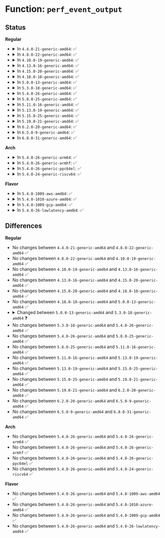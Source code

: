 # Function: <code>perf_event_output</code>

## Status
<b>Regular</b>
<ul>
<li>
<details>
<summary>In <code>4.4.0-21-generic-amd64</code>: ✅</summary>

```c
void perf_event_output(struct perf_event * event, struct perf_sample_data * data, struct pt_regs * regs)
```

```json
{
  "name": "perf_event_output",
  "collision_type": "Unique Global",
  "inline_type": "No",
  "funcs": [
    {
      "addr": 18446744071580432368,
      "name": "perf_event_output",
      "external": true,
      "loc": "kernel/events/core.c:5599",
      "file": "kernel/events/core.c",
      "inline": "seen, unknown",
      "caller_inline": [],
      "caller_func": [
        "arch/x86/events/intel/ds.c:__intel_pmu_pebs_event",
        "kernel/trace/bpf_trace.c:bpf_perf_event_output",
        "kernel/events/core.c:__perf_event_overflow"
      ]
    }
  ],
  "symbols": [
    {
      "addr": 18446744071580432368,
      "name": "perf_event_output",
      "section": ".text",
      "bind": "STB_GLOBAL",
      "size": 124
    }
  ]
}
```
</details>
</li>
<li>
<details>
<summary>In <code>4.8.0-22-generic-amd64</code>: ✅</summary>

```c
void perf_event_output(struct perf_event * event, struct perf_sample_data * data, struct pt_regs * regs)
```

```json
{
  "name": "perf_event_output",
  "collision_type": "Unique Global",
  "inline_type": "No",
  "funcs": [
    {
      "addr": 18446744071580506464,
      "name": "perf_event_output",
      "external": true,
      "loc": "kernel/events/core.c:5984",
      "file": "kernel/events/core.c",
      "inline": "seen, unknown",
      "caller_inline": [],
      "caller_func": [
        "arch/x86/events/intel/ds.c:__intel_pmu_pebs_event",
        "kernel/trace/bpf_trace.c:bpf_event_output",
        "kernel/trace/bpf_trace.c:bpf_perf_event_output"
      ]
    }
  ],
  "symbols": [
    {
      "addr": 18446744071580506464,
      "name": "perf_event_output",
      "section": ".text",
      "bind": "STB_GLOBAL",
      "size": 124
    }
  ]
}
```
</details>
</li>
<li>
<details>
<summary>In <code>4.10.0-19-generic-amd64</code>: ✅</summary>

```c
void perf_event_output(struct perf_event * event, struct perf_sample_data * data, struct pt_regs * regs)
```

```json
{
  "name": "perf_event_output",
  "collision_type": "Unique Global",
  "inline_type": "No",
  "funcs": [
    {
      "addr": 18446744071580570528,
      "name": "perf_event_output",
      "external": true,
      "loc": "kernel/events/core.c:6082",
      "file": "kernel/events/core.c",
      "inline": "seen, unknown",
      "caller_inline": [],
      "caller_func": [
        "arch/x86/events/intel/ds.c:__intel_pmu_pebs_event",
        "kernel/trace/bpf_trace.c:bpf_perf_event_output_tp",
        "kernel/trace/bpf_trace.c:bpf_event_output",
        "kernel/trace/bpf_trace.c:bpf_perf_event_output"
      ]
    }
  ],
  "symbols": [
    {
      "addr": 18446744071580570528,
      "name": "perf_event_output",
      "section": ".text",
      "bind": "STB_GLOBAL",
      "size": 124
    }
  ]
}
```
</details>
</li>
<li>
<details>
<summary>In <code>4.13.0-16-generic-amd64</code>: ✅</summary>

```c
void perf_event_output(struct perf_event * event, struct perf_sample_data * data, struct pt_regs * regs)
```

```json
{
  "name": "perf_event_output",
  "collision_type": "Unique Global",
  "inline_type": "No",
  "funcs": [
    {
      "addr": 18446744071580600736,
      "name": "perf_event_output",
      "external": true,
      "loc": "kernel/events/core.c:6178",
      "file": "kernel/events/core.c",
      "inline": "seen, unknown",
      "caller_inline": [],
      "caller_func": [
        "arch/x86/events/intel/ds.c:__intel_pmu_pebs_event",
        "kernel/trace/bpf_trace.c:bpf_perf_event_output_tp",
        "kernel/trace/bpf_trace.c:bpf_event_output",
        "kernel/trace/bpf_trace.c:bpf_perf_event_output"
      ]
    }
  ],
  "symbols": [
    {
      "addr": 18446744071580600736,
      "name": "perf_event_output",
      "section": ".text",
      "bind": "STB_GLOBAL",
      "size": 124
    }
  ]
}
```
</details>
</li>
<li>
<details>
<summary>In <code>4.15.0-20-generic-amd64</code>: ✅</summary>

```c
void perf_event_output(struct perf_event * event, struct perf_sample_data * data, struct pt_regs * regs)
```

```json
{
  "name": "perf_event_output",
  "collision_type": "Unique Global",
  "inline_type": "No",
  "funcs": [
    {
      "addr": 18446744071580681456,
      "name": "perf_event_output",
      "external": true,
      "loc": "kernel/events/core.c:6166",
      "file": "kernel/events/core.c",
      "inline": "seen, unknown",
      "caller_inline": [],
      "caller_func": [
        "arch/x86/events/intel/ds.c:__intel_pmu_pebs_event",
        "kernel/trace/bpf_trace.c:bpf_perf_event_output_tp",
        "kernel/trace/bpf_trace.c:bpf_event_output",
        "kernel/trace/bpf_trace.c:bpf_perf_event_output"
      ]
    }
  ],
  "symbols": [
    {
      "addr": 18446744071580681456,
      "name": "perf_event_output",
      "section": ".text",
      "bind": "STB_GLOBAL",
      "size": 124
    }
  ]
}
```
</details>
</li>
<li>
<details>
<summary>In <code>4.18.0-10-generic-amd64</code>: ✅</summary>

```c
void perf_event_output(struct perf_event * event, struct perf_sample_data * data, struct pt_regs * regs)
```

```json
{
  "name": "perf_event_output",
  "collision_type": "Unique Global",
  "inline_type": "No",
  "funcs": [
    {
      "addr": 18446744071580813536,
      "name": "perf_event_output",
      "external": true,
      "loc": "kernel/events/core.c:6540",
      "file": "kernel/events/core.c",
      "inline": "seen, unknown",
      "caller_inline": [],
      "caller_func": [
        "arch/x86/events/intel/ds.c:__intel_pmu_pebs_event",
        "kernel/trace/bpf_trace.c:bpf_perf_event_output_raw_tp",
        "kernel/trace/bpf_trace.c:bpf_perf_event_output_tp",
        "kernel/trace/bpf_trace.c:bpf_event_output",
        "kernel/trace/bpf_trace.c:bpf_perf_event_output"
      ]
    }
  ],
  "symbols": [
    {
      "addr": 18446744071580813536,
      "name": "perf_event_output",
      "section": ".text",
      "bind": "STB_GLOBAL",
      "size": 124
    }
  ]
}
```
</details>
</li>
<li>
<details>
<summary>In <code>5.0.0-13-generic-amd64</code>: ✅</summary>

```c
void perf_event_output(struct perf_event * event, struct perf_sample_data * data, struct pt_regs * regs)
```

```json
{
  "name": "perf_event_output",
  "collision_type": "Unique Global",
  "inline_type": "No",
  "funcs": [
    {
      "addr": 18446744071580880192,
      "name": "perf_event_output",
      "external": true,
      "loc": "kernel/events/core.c:6549",
      "file": "kernel/events/core.c",
      "inline": "seen, unknown",
      "caller_inline": [],
      "caller_func": [
        "arch/x86/events/intel/ds.c:__intel_pmu_pebs_event",
        "kernel/trace/bpf_trace.c:bpf_perf_event_output_raw_tp",
        "kernel/trace/bpf_trace.c:bpf_perf_event_output_tp",
        "kernel/trace/bpf_trace.c:bpf_event_output",
        "kernel/trace/bpf_trace.c:bpf_perf_event_output"
      ]
    }
  ],
  "symbols": [
    {
      "addr": 18446744071580880192,
      "name": "perf_event_output",
      "section": ".text",
      "bind": "STB_GLOBAL",
      "size": 124
    }
  ]
}
```
</details>
</li>
<li>
<details>
<summary>In <code>5.3.0-18-generic-amd64</code>: ✅</summary>

```c
int perf_event_output(struct perf_event * event, struct perf_sample_data * data, struct pt_regs * regs)
```

```json
{
  "name": "perf_event_output",
  "collision_type": "Unique Global",
  "inline_type": "No",
  "funcs": [
    {
      "addr": 18446744071580976400,
      "name": "perf_event_output",
      "external": true,
      "loc": "kernel/events/core.c:6630",
      "file": "kernel/events/core.c",
      "inline": "seen, unknown",
      "caller_inline": [],
      "caller_func": [
        "arch/x86/events/intel/ds.c:__intel_pmu_pebs_event",
        "kernel/trace/bpf_trace.c:bpf_perf_event_output_raw_tp",
        "kernel/trace/bpf_trace.c:bpf_perf_event_output_tp",
        "kernel/trace/bpf_trace.c:bpf_event_output",
        "kernel/trace/bpf_trace.c:bpf_perf_event_output"
      ]
    }
  ],
  "symbols": [
    {
      "addr": 18446744071580976400,
      "name": "perf_event_output",
      "section": ".text",
      "bind": "STB_GLOBAL",
      "size": 136
    }
  ]
}
```
</details>
</li>
<li>
<details>
<summary>In <code>5.4.0-26-generic-amd64</code>: ✅</summary>

```c
int perf_event_output(struct perf_event * event, struct perf_sample_data * data, struct pt_regs * regs)
```

```json
{
  "name": "perf_event_output",
  "collision_type": "Unique Global",
  "inline_type": "No",
  "funcs": [
    {
      "addr": 18446744071581030528,
      "name": "perf_event_output",
      "external": true,
      "loc": "kernel/events/core.c:6746",
      "file": "kernel/events/core.c",
      "inline": "seen, unknown",
      "caller_inline": [],
      "caller_func": [
        "arch/x86/events/intel/ds.c:__intel_pmu_pebs_event",
        "kernel/trace/bpf_trace.c:bpf_perf_event_output_raw_tp",
        "kernel/trace/bpf_trace.c:bpf_perf_event_output_tp",
        "kernel/trace/bpf_trace.c:bpf_event_output",
        "kernel/trace/bpf_trace.c:bpf_perf_event_output"
      ]
    }
  ],
  "symbols": [
    {
      "addr": 18446744071581030528,
      "name": "perf_event_output",
      "section": ".text",
      "bind": "STB_GLOBAL",
      "size": 136
    }
  ]
}
```
</details>
</li>
<li>
<details>
<summary>In <code>5.8.0-25-generic-amd64</code>: ✅</summary>

```c
int perf_event_output(struct perf_event * event, struct perf_sample_data * data, struct pt_regs * regs)
```

```json
{
  "name": "perf_event_output",
  "collision_type": "Unique Global",
  "inline_type": "No",
  "funcs": [
    {
      "addr": 18446744071581211888,
      "name": "perf_event_output",
      "external": true,
      "loc": "kernel/events/core.c:7191",
      "file": "kernel/events/core.c",
      "inline": "seen, unknown",
      "caller_inline": [],
      "caller_func": [
        "arch/x86/events/intel/ds.c:__intel_pmu_pebs_event",
        "kernel/trace/bpf_trace.c:bpf_perf_event_output_raw_tp",
        "kernel/trace/bpf_trace.c:bpf_perf_event_output_tp",
        "kernel/trace/bpf_trace.c:bpf_event_output",
        "kernel/trace/bpf_trace.c:bpf_perf_event_output"
      ]
    }
  ],
  "symbols": [
    {
      "addr": 18446744071581211888,
      "name": "perf_event_output",
      "section": ".text",
      "bind": "STB_GLOBAL",
      "size": 136
    }
  ]
}
```
</details>
</li>
<li>
<details>
<summary>In <code>5.11.0-16-generic-amd64</code>: ✅</summary>

```c
int perf_event_output(struct perf_event * event, struct perf_sample_data * data, struct pt_regs * regs)
```

```json
{
  "name": "perf_event_output",
  "collision_type": "Unique Global",
  "inline_type": "No",
  "funcs": [
    {
      "addr": 18446744071581254704,
      "name": "perf_event_output",
      "external": true,
      "loc": "kernel/events/core.c:7373",
      "file": "kernel/events/core.c",
      "inline": "seen, unknown",
      "caller_inline": [],
      "caller_func": [
        "arch/x86/events/intel/ds.c:intel_pmu_drain_pebs_icl",
        "arch/x86/events/intel/ds.c:intel_pmu_drain_pebs_icl",
        "arch/x86/events/intel/ds.c:intel_pmu_drain_pebs_nhm",
        "arch/x86/events/intel/ds.c:intel_pmu_drain_pebs_nhm",
        "arch/x86/events/intel/ds.c:intel_pmu_drain_pebs_core",
        "arch/x86/events/intel/ds.c:intel_pmu_drain_pebs_core",
        "kernel/trace/bpf_trace.c:bpf_perf_event_output_raw_tp",
        "kernel/trace/bpf_trace.c:bpf_perf_event_output_tp",
        "kernel/trace/bpf_trace.c:bpf_event_output",
        "kernel/trace/bpf_trace.c:bpf_perf_event_output"
      ]
    }
  ],
  "symbols": [
    {
      "addr": 18446744071581254704,
      "name": "perf_event_output",
      "section": ".text",
      "bind": "STB_GLOBAL",
      "size": 144
    }
  ]
}
```
</details>
</li>
<li>
<details>
<summary>In <code>5.13.0-19-generic-amd64</code>: ✅</summary>

```c
int perf_event_output(struct perf_event * event, struct perf_sample_data * data, struct pt_regs * regs)
```

```json
{
  "name": "perf_event_output",
  "collision_type": "Unique Global",
  "inline_type": "No",
  "funcs": [
    {
      "addr": 18446744071581271664,
      "name": "perf_event_output",
      "external": true,
      "loc": "kernel/events/core.c:7484",
      "file": "kernel/events/core.c",
      "inline": "seen, unknown",
      "caller_inline": [],
      "caller_func": [
        "arch/x86/events/intel/ds.c:intel_pmu_drain_pebs_icl",
        "arch/x86/events/intel/ds.c:intel_pmu_drain_pebs_icl",
        "arch/x86/events/intel/ds.c:intel_pmu_drain_pebs_nhm",
        "arch/x86/events/intel/ds.c:intel_pmu_drain_pebs_nhm",
        "arch/x86/events/intel/ds.c:intel_pmu_drain_pebs_core",
        "arch/x86/events/intel/ds.c:intel_pmu_drain_pebs_core",
        "kernel/trace/bpf_trace.c:bpf_perf_event_output_raw_tp",
        "kernel/trace/bpf_trace.c:bpf_perf_event_output_tp",
        "kernel/trace/bpf_trace.c:bpf_event_output",
        "kernel/trace/bpf_trace.c:bpf_perf_event_output"
      ]
    }
  ],
  "symbols": [
    {
      "addr": 18446744071581271664,
      "name": "perf_event_output",
      "section": ".text",
      "bind": "STB_GLOBAL",
      "size": 144
    }
  ]
}
```
</details>
</li>
<li>
<details>
<summary>In <code>5.15.0-25-generic-amd64</code>: ✅</summary>

```c
int perf_event_output(struct perf_event * event, struct perf_sample_data * data, struct pt_regs * regs)
```

```json
{
  "name": "perf_event_output",
  "collision_type": "Unique Global",
  "inline_type": "No",
  "funcs": [
    {
      "addr": 18446744071581512640,
      "name": "perf_event_output",
      "external": true,
      "loc": "kernel/events/core.c:7608",
      "file": "kernel/events/core.c",
      "inline": "seen, unknown",
      "caller_inline": [],
      "caller_func": [
        "arch/x86/events/intel/ds.c:intel_pmu_drain_pebs_icl",
        "arch/x86/events/intel/ds.c:intel_pmu_drain_pebs_icl",
        "arch/x86/events/intel/ds.c:intel_pmu_drain_pebs_nhm",
        "arch/x86/events/intel/ds.c:intel_pmu_drain_pebs_nhm",
        "arch/x86/events/intel/ds.c:intel_pmu_drain_pebs_core",
        "arch/x86/events/intel/ds.c:intel_pmu_drain_pebs_core",
        "kernel/trace/bpf_trace.c:bpf_perf_event_output_raw_tp",
        "kernel/trace/bpf_trace.c:bpf_perf_event_output_tp",
        "kernel/trace/bpf_trace.c:bpf_event_output",
        "kernel/trace/bpf_trace.c:bpf_perf_event_output"
      ]
    }
  ],
  "symbols": [
    {
      "addr": 18446744071581512640,
      "name": "perf_event_output",
      "section": ".text",
      "bind": "STB_GLOBAL",
      "size": 144
    }
  ]
}
```
</details>
</li>
<li>
<details>
<summary>In <code>5.19.0-21-generic-amd64</code>: ✅</summary>

```c
int perf_event_output(struct perf_event * event, struct perf_sample_data * data, struct pt_regs * regs)
```

```json
{
  "name": "perf_event_output",
  "collision_type": "Unique Global",
  "inline_type": "No",
  "funcs": [
    {
      "addr": 18446744071581859328,
      "name": "perf_event_output",
      "external": true,
      "loc": "kernel/events/core.c:7513",
      "file": "kernel/events/core.c",
      "inline": "seen, unknown",
      "caller_inline": [],
      "caller_func": [
        "arch/x86/events/intel/ds.c:intel_pmu_drain_pebs_icl",
        "arch/x86/events/intel/ds.c:intel_pmu_drain_pebs_icl",
        "arch/x86/events/intel/ds.c:intel_pmu_drain_pebs_nhm",
        "arch/x86/events/intel/ds.c:intel_pmu_drain_pebs_nhm",
        "arch/x86/events/intel/ds.c:intel_pmu_drain_pebs_core",
        "arch/x86/events/intel/ds.c:intel_pmu_drain_pebs_core",
        "kernel/trace/bpf_trace.c:bpf_perf_event_output_raw_tp",
        "kernel/trace/bpf_trace.c:bpf_perf_event_output_tp",
        "kernel/trace/bpf_trace.c:bpf_event_output",
        "kernel/trace/bpf_trace.c:bpf_perf_event_output"
      ]
    }
  ],
  "symbols": [
    {
      "addr": 18446744071581859328,
      "name": "perf_event_output",
      "section": ".text",
      "bind": "STB_GLOBAL",
      "size": 194
    }
  ]
}
```
</details>
</li>
<li>
<details>
<summary>In <code>6.2.0-20-generic-amd64</code>: ✅</summary>

```c
int perf_event_output(struct perf_event * event, struct perf_sample_data * data, struct pt_regs * regs)
```

```json
{
  "name": "perf_event_output",
  "collision_type": "Unique Global",
  "inline_type": "No",
  "funcs": [
    {
      "addr": 18446744071582286400,
      "name": "perf_event_output",
      "external": true,
      "loc": "kernel/events/core.c:7802",
      "file": "kernel/events/core.c",
      "inline": "seen, unknown",
      "caller_inline": [],
      "caller_func": [
        "arch/x86/events/intel/ds.c:intel_pmu_drain_pebs_icl",
        "arch/x86/events/intel/ds.c:intel_pmu_drain_pebs_icl",
        "arch/x86/events/intel/ds.c:intel_pmu_drain_pebs_nhm",
        "arch/x86/events/intel/ds.c:intel_pmu_drain_pebs_nhm",
        "arch/x86/events/intel/ds.c:intel_pmu_drain_pebs_core",
        "arch/x86/events/intel/ds.c:intel_pmu_drain_pebs_core",
        "kernel/trace/bpf_trace.c:bpf_perf_event_output_raw_tp",
        "kernel/trace/bpf_trace.c:bpf_perf_event_output_tp",
        "kernel/trace/bpf_trace.c:bpf_event_output",
        "kernel/trace/bpf_trace.c:bpf_perf_event_output"
      ]
    }
  ],
  "symbols": [
    {
      "addr": 18446744071582286400,
      "name": "perf_event_output",
      "section": ".text",
      "bind": "STB_GLOBAL",
      "size": 194
    }
  ]
}
```
</details>
</li>
<li>
<details>
<summary>In <code>6.5.0-9-generic-amd64</code>: ✅</summary>

```c
int perf_event_output(struct perf_event * event, struct perf_sample_data * data, struct pt_regs * regs)
```

```json
{
  "name": "perf_event_output",
  "collision_type": "Unique Global",
  "inline_type": "No",
  "funcs": [
    {
      "addr": 18446744071582487504,
      "name": "perf_event_output",
      "external": true,
      "loc": "kernel/events/core.c:7830",
      "file": "kernel/events/core.c",
      "inline": "seen, unknown",
      "caller_inline": [],
      "caller_func": [
        "arch/x86/events/intel/ds.c:intel_pmu_drain_pebs_icl",
        "arch/x86/events/intel/ds.c:intel_pmu_drain_pebs_icl",
        "arch/x86/events/intel/ds.c:intel_pmu_drain_pebs_nhm",
        "arch/x86/events/intel/ds.c:intel_pmu_drain_pebs_nhm",
        "arch/x86/events/intel/ds.c:intel_pmu_drain_pebs_core",
        "arch/x86/events/intel/ds.c:intel_pmu_drain_pebs_core",
        "kernel/trace/bpf_trace.c:bpf_perf_event_output_raw_tp",
        "kernel/trace/bpf_trace.c:bpf_perf_event_output_tp",
        "kernel/trace/bpf_trace.c:bpf_event_output",
        "kernel/trace/bpf_trace.c:bpf_perf_event_output"
      ]
    }
  ],
  "symbols": [
    {
      "addr": 18446744071582487504,
      "name": "perf_event_output",
      "section": ".text",
      "bind": "STB_GLOBAL",
      "size": 247
    }
  ]
}
```
</details>
</li>
<li>
<details>
<summary>In <code>6.8.0-31-generic-amd64</code>: ✅</summary>

```c
int perf_event_output(struct perf_event * event, struct perf_sample_data * data, struct pt_regs * regs)
```

```json
{
  "name": "perf_event_output",
  "collision_type": "Unique Global",
  "inline_type": "No",
  "funcs": [
    {
      "addr": 18446744071582656224,
      "name": "perf_event_output",
      "external": true,
      "loc": "kernel/events/core.c:7911",
      "file": "kernel/events/core.c",
      "inline": "seen, unknown",
      "caller_inline": [],
      "caller_func": [
        "arch/x86/events/intel/ds.c:intel_pmu_drain_pebs_icl",
        "arch/x86/events/intel/ds.c:intel_pmu_drain_pebs_icl",
        "arch/x86/events/intel/ds.c:intel_pmu_drain_pebs_nhm",
        "arch/x86/events/intel/ds.c:intel_pmu_drain_pebs_nhm",
        "arch/x86/events/intel/ds.c:intel_pmu_drain_pebs_core",
        "arch/x86/events/intel/ds.c:intel_pmu_drain_pebs_core",
        "kernel/trace/bpf_trace.c:bpf_perf_event_output_raw_tp",
        "kernel/trace/bpf_trace.c:bpf_perf_event_output_tp",
        "kernel/trace/bpf_trace.c:bpf_event_output",
        "kernel/trace/bpf_trace.c:bpf_perf_event_output"
      ]
    }
  ],
  "symbols": [
    {
      "addr": 18446744071582656224,
      "name": "perf_event_output",
      "section": ".text",
      "bind": "STB_GLOBAL",
      "size": 247
    }
  ]
}
```
</details>
</li>
</ul>
<b>Arch</b>
<ul>
<li>
<details>
<summary>In <code>5.4.0-26-generic-arm64</code>: ✅</summary>

```c
int perf_event_output(struct perf_event * event, struct perf_sample_data * data, struct pt_regs * regs)
```

```json
{
  "name": "perf_event_output",
  "collision_type": "Unique Global",
  "inline_type": "No",
  "funcs": [
    {
      "addr": 18446603336492382360,
      "name": "perf_event_output",
      "external": true,
      "loc": "kernel/events/core.c:6746",
      "file": "kernel/events/core.c",
      "inline": "seen, unknown",
      "caller_inline": [],
      "caller_func": [
        "kernel/trace/bpf_trace.c:bpf_perf_event_output_raw_tp",
        "kernel/trace/bpf_trace.c:bpf_perf_event_output_tp",
        "kernel/trace/bpf_trace.c:bpf_event_output",
        "kernel/trace/bpf_trace.c:bpf_perf_event_output"
      ]
    }
  ],
  "symbols": [
    {
      "addr": 18446603336492382360,
      "name": "perf_event_output",
      "section": ".text",
      "bind": "STB_GLOBAL",
      "size": 152
    }
  ]
}
```
</details>
</li>
<li>
<details>
<summary>In <code>5.4.0-26-generic-armhf</code>: ✅</summary>

```c
int perf_event_output(struct perf_event * event, struct perf_sample_data * data, struct pt_regs * regs)
```

```json
{
  "name": "perf_event_output",
  "collision_type": "Unique Global",
  "inline_type": "No",
  "funcs": [
    {
      "addr": 3226269524,
      "name": "perf_event_output",
      "external": true,
      "loc": "kernel/events/core.c:6746",
      "file": "kernel/events/core.c",
      "inline": "seen, unknown",
      "caller_inline": [],
      "caller_func": [
        "kernel/trace/bpf_trace.c:bpf_perf_event_output_raw_tp",
        "kernel/trace/bpf_trace.c:bpf_perf_event_output_tp",
        "kernel/trace/bpf_trace.c:bpf_event_output",
        "kernel/trace/bpf_trace.c:bpf_perf_event_output"
      ]
    }
  ],
  "symbols": [
    {
      "addr": 3226269524,
      "name": "perf_event_output",
      "section": ".text",
      "bind": "STB_GLOBAL",
      "size": 152
    }
  ]
}
```
</details>
</li>
<li>
<details>
<summary>In <code>5.4.0-26-generic-ppc64el</code>: ✅</summary>

```c
int perf_event_output(struct perf_event * event, struct perf_sample_data * data, struct pt_regs * regs)
```

```json
{
  "name": "perf_event_output",
  "collision_type": "Unique Global",
  "inline_type": "No",
  "funcs": [
    {
      "addr": 13835058055285640512,
      "name": "perf_event_output",
      "external": true,
      "loc": "kernel/events/core.c:6746",
      "file": "kernel/events/core.c",
      "inline": "seen, unknown",
      "caller_inline": [],
      "caller_func": [
        "kernel/trace/bpf_trace.c:bpf_perf_event_output_raw_tp",
        "kernel/trace/bpf_trace.c:bpf_perf_event_output_tp",
        "kernel/trace/bpf_trace.c:bpf_event_output",
        "kernel/trace/bpf_trace.c:bpf_perf_event_output"
      ]
    }
  ],
  "symbols": [
    {
      "addr": 13835058055285640512,
      "name": "perf_event_output",
      "section": ".text",
      "bind": "STB_GLOBAL",
      "size": 188
    }
  ]
}
```
</details>
</li>
<li>
<details>
<summary>In <code>5.4.0-24-generic-riscv64</code>: ✅</summary>

```c
int perf_event_output(struct perf_event * event, struct perf_sample_data * data, struct pt_regs * regs)
```

```json
{
  "name": "perf_event_output",
  "collision_type": "Unique Global",
  "inline_type": "No",
  "funcs": [
    {
      "addr": 18446743936272494904,
      "name": "perf_event_output",
      "external": true,
      "loc": "kernel/events/core.c:6746",
      "file": "kernel/events/core.c",
      "inline": "seen, unknown",
      "caller_inline": [],
      "caller_func": []
    }
  ],
  "symbols": [
    {
      "addr": 18446743936272494904,
      "name": "perf_event_output",
      "section": ".text",
      "bind": "STB_GLOBAL",
      "size": 104
    }
  ]
}
```
</details>
</li>
</ul>
<b>Flavor</b>
<ul>
<li>
<details>
<summary>In <code>5.4.0-1009-aws-amd64</code>: ✅</summary>

```c
int perf_event_output(struct perf_event * event, struct perf_sample_data * data, struct pt_regs * regs)
```

```json
{
  "name": "perf_event_output",
  "collision_type": "Unique Global",
  "inline_type": "No",
  "funcs": [
    {
      "addr": 18446744071580999376,
      "name": "perf_event_output",
      "external": true,
      "loc": "kernel/events/core.c:6746",
      "file": "kernel/events/core.c",
      "inline": "seen, unknown",
      "caller_inline": [],
      "caller_func": [
        "arch/x86/events/intel/ds.c:__intel_pmu_pebs_event",
        "kernel/trace/bpf_trace.c:bpf_perf_event_output_raw_tp",
        "kernel/trace/bpf_trace.c:bpf_perf_event_output_tp",
        "kernel/trace/bpf_trace.c:bpf_event_output",
        "kernel/trace/bpf_trace.c:bpf_perf_event_output"
      ]
    }
  ],
  "symbols": [
    {
      "addr": 18446744071580999376,
      "name": "perf_event_output",
      "section": ".text",
      "bind": "STB_GLOBAL",
      "size": 136
    }
  ]
}
```
</details>
</li>
<li>
<details>
<summary>In <code>5.4.0-1010-azure-amd64</code>: ✅</summary>

```c
int perf_event_output(struct perf_event * event, struct perf_sample_data * data, struct pt_regs * regs)
```

```json
{
  "name": "perf_event_output",
  "collision_type": "Unique Global",
  "inline_type": "No",
  "funcs": [
    {
      "addr": 18446744071580945568,
      "name": "perf_event_output",
      "external": true,
      "loc": "kernel/events/core.c:6746",
      "file": "kernel/events/core.c",
      "inline": "seen, unknown",
      "caller_inline": [],
      "caller_func": [
        "arch/x86/events/intel/ds.c:__intel_pmu_pebs_event",
        "kernel/trace/bpf_trace.c:bpf_perf_event_output_raw_tp",
        "kernel/trace/bpf_trace.c:bpf_perf_event_output_tp",
        "kernel/trace/bpf_trace.c:bpf_event_output",
        "kernel/trace/bpf_trace.c:bpf_perf_event_output"
      ]
    }
  ],
  "symbols": [
    {
      "addr": 18446744071580945568,
      "name": "perf_event_output",
      "section": ".text",
      "bind": "STB_GLOBAL",
      "size": 136
    }
  ]
}
```
</details>
</li>
<li>
<details>
<summary>In <code>5.4.0-1009-gcp-amd64</code>: ✅</summary>

```c
int perf_event_output(struct perf_event * event, struct perf_sample_data * data, struct pt_regs * regs)
```

```json
{
  "name": "perf_event_output",
  "collision_type": "Unique Global",
  "inline_type": "No",
  "funcs": [
    {
      "addr": 18446744071580990576,
      "name": "perf_event_output",
      "external": true,
      "loc": "kernel/events/core.c:6746",
      "file": "kernel/events/core.c",
      "inline": "seen, unknown",
      "caller_inline": [],
      "caller_func": [
        "arch/x86/events/intel/ds.c:__intel_pmu_pebs_event",
        "kernel/trace/bpf_trace.c:bpf_perf_event_output_raw_tp",
        "kernel/trace/bpf_trace.c:bpf_perf_event_output_tp",
        "kernel/trace/bpf_trace.c:bpf_event_output",
        "kernel/trace/bpf_trace.c:bpf_perf_event_output"
      ]
    }
  ],
  "symbols": [
    {
      "addr": 18446744071580990576,
      "name": "perf_event_output",
      "section": ".text",
      "bind": "STB_GLOBAL",
      "size": 136
    }
  ]
}
```
</details>
</li>
<li>
<details>
<summary>In <code>5.4.0-26-lowlatency-amd64</code>: ✅</summary>

```c
int perf_event_output(struct perf_event * event, struct perf_sample_data * data, struct pt_regs * regs)
```

```json
{
  "name": "perf_event_output",
  "collision_type": "Unique Global",
  "inline_type": "No",
  "funcs": [
    {
      "addr": 18446744071581051584,
      "name": "perf_event_output",
      "external": true,
      "loc": "kernel/events/core.c:6746",
      "file": "kernel/events/core.c",
      "inline": "seen, unknown",
      "caller_inline": [],
      "caller_func": [
        "arch/x86/events/intel/ds.c:__intel_pmu_pebs_event",
        "kernel/trace/bpf_trace.c:bpf_perf_event_output_raw_tp",
        "kernel/trace/bpf_trace.c:bpf_perf_event_output_tp",
        "kernel/trace/bpf_trace.c:bpf_event_output",
        "kernel/trace/bpf_trace.c:bpf_perf_event_output"
      ]
    }
  ],
  "symbols": [
    {
      "addr": 18446744071581051584,
      "name": "perf_event_output",
      "section": ".text",
      "bind": "STB_GLOBAL",
      "size": 152
    }
  ]
}
```
</details>
</li>
</ul>

## Differences
<b>Regular</b>
<ul>
<li>
No changes between <code>4.4.0-21-generic-amd64</code> and <code>4.8.0-22-generic-amd64</code> ✅
</li>
<li>
No changes between <code>4.8.0-22-generic-amd64</code> and <code>4.10.0-19-generic-amd64</code> ✅
</li>
<li>
No changes between <code>4.10.0-19-generic-amd64</code> and <code>4.13.0-16-generic-amd64</code> ✅
</li>
<li>
No changes between <code>4.13.0-16-generic-amd64</code> and <code>4.15.0-20-generic-amd64</code> ✅
</li>
<li>
No changes between <code>4.15.0-20-generic-amd64</code> and <code>4.18.0-10-generic-amd64</code> ✅
</li>
<li>
No changes between <code>4.18.0-10-generic-amd64</code> and <code>5.0.0-13-generic-amd64</code> ✅
</li>
<li>
<details>
<summary>Changed between <code>5.0.0-13-generic-amd64</code> and <code>5.3.0-18-generic-amd64</code> ❓</summary>
<ul>
<li>
<b>Return type changed. </b>
<code>void</code> ➡️ <code>int</code>
</li>
</ul>
</details>
</li>
<li>
No changes between <code>5.3.0-18-generic-amd64</code> and <code>5.4.0-26-generic-amd64</code> ✅
</li>
<li>
No changes between <code>5.4.0-26-generic-amd64</code> and <code>5.8.0-25-generic-amd64</code> ✅
</li>
<li>
No changes between <code>5.8.0-25-generic-amd64</code> and <code>5.11.0-16-generic-amd64</code> ✅
</li>
<li>
No changes between <code>5.11.0-16-generic-amd64</code> and <code>5.13.0-19-generic-amd64</code> ✅
</li>
<li>
No changes between <code>5.13.0-19-generic-amd64</code> and <code>5.15.0-25-generic-amd64</code> ✅
</li>
<li>
No changes between <code>5.15.0-25-generic-amd64</code> and <code>5.19.0-21-generic-amd64</code> ✅
</li>
<li>
No changes between <code>5.19.0-21-generic-amd64</code> and <code>6.2.0-20-generic-amd64</code> ✅
</li>
<li>
No changes between <code>6.2.0-20-generic-amd64</code> and <code>6.5.0-9-generic-amd64</code> ✅
</li>
<li>
No changes between <code>6.5.0-9-generic-amd64</code> and <code>6.8.0-31-generic-amd64</code> ✅
</li>
</ul>
<b>Arch</b>
<ul>
<li>
No changes between <code>5.4.0-26-generic-amd64</code> and <code>5.4.0-26-generic-arm64</code> ✅
</li>
<li>
No changes between <code>5.4.0-26-generic-amd64</code> and <code>5.4.0-26-generic-armhf</code> ✅
</li>
<li>
No changes between <code>5.4.0-26-generic-amd64</code> and <code>5.4.0-26-generic-ppc64el</code> ✅
</li>
<li>
No changes between <code>5.4.0-26-generic-amd64</code> and <code>5.4.0-24-generic-riscv64</code> ✅
</li>
</ul>
<b>Flavor</b>
<ul>
<li>
No changes between <code>5.4.0-26-generic-amd64</code> and <code>5.4.0-1009-aws-amd64</code> ✅
</li>
<li>
No changes between <code>5.4.0-26-generic-amd64</code> and <code>5.4.0-1010-azure-amd64</code> ✅
</li>
<li>
No changes between <code>5.4.0-26-generic-amd64</code> and <code>5.4.0-1009-gcp-amd64</code> ✅
</li>
<li>
No changes between <code>5.4.0-26-generic-amd64</code> and <code>5.4.0-26-lowlatency-amd64</code> ✅
</li>
</ul>

